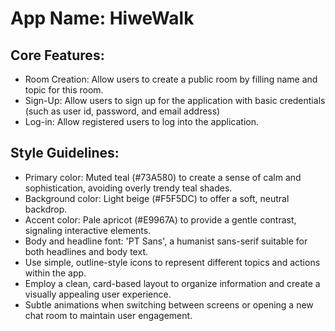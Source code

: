 # **App Name**: HiweWalk

## Core Features:

- Room Creation: Allow users to create a public room by filling name and topic for this room.
- Sign-Up: Allow users to sign up for the application with basic credentials (such as user id, password, and email address)
- Log-in: Allow registered users to log into the application.

## Style Guidelines:

- Primary color: Muted teal (#73A580) to create a sense of calm and sophistication, avoiding overly trendy teal shades.
- Background color: Light beige (#F5F5DC) to offer a soft, neutral backdrop.
- Accent color: Pale apricot (#E9967A) to provide a gentle contrast, signaling interactive elements.
- Body and headline font: 'PT Sans', a humanist sans-serif suitable for both headlines and body text.
- Use simple, outline-style icons to represent different topics and actions within the app.
- Employ a clean, card-based layout to organize information and create a visually appealing user experience.
- Subtle animations when switching between screens or opening a new chat room to maintain user engagement.